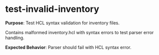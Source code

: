 # test-invalid-inventory

**Purpose**: Test HCL syntax validation for inventory files.

Contains malformed inventory.hcl with syntax errors to test parser error handling.

**Expected Behavior**: Parser should fail with HCL syntax error.
